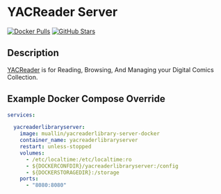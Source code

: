 # YACReader Server

[![Docker Pulls](https://img.shields.io/docker/pulls/muallin/yacreaderlibrary-server-docker?style=flat-square&color=607D8B&label=docker%20pulls&logo=docker)](https://hub.docker.com/r/muallin/yacreaderlibrary-server-docker)
[![GitHub Stars](https://img.shields.io/github/stars/josetesan/yacreaderlibrary-server-docker?style=flat-square&color=607D8B&label=github%20stars&logo=github)](https://github.com/josetesan/yacreaderlibrary-server-docker)

## Description

[YACReader](https://www.yacreader.com/) is for Reading, Browsing, And Managing your Digital Comics Collection.

## Example Docker Compose Override

```yaml
services:

  yacreaderlibraryserver:
    image: muallin/yacreaderlibrary-server-docker
    container_name: yacreaderlibraryserver
    restart: unless-stopped
    volumes:
      - /etc/localtime:/etc/localtime:ro
      - ${DOCKERCONFDIR}/yacreaderlibraryserver:/config
      - ${DOCKERSTORAGEDIR}:/storage
    ports:
      - "8080:8080"
```
